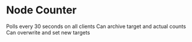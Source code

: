 # Node Counter

Polls every 30 seconds on all clients
Can archive target and actual counts
Can overwrite and set new targets